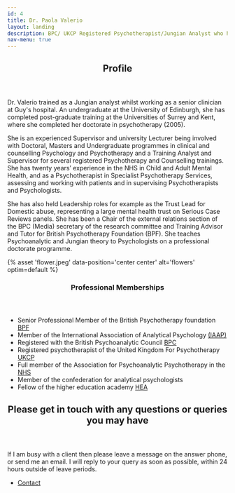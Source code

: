 ```yaml
---
id: 4
title: Dr. Paola Valerio
layout: landing
description: BPC/ UKCP Registered Psychotherapist/Jungian Analyst who has over twenty years of experience working in the NHS and in Specialist Psychotherapy Services and Professional Training.
nav-menu: true
---
```


<!-- Main -->
<div id="main">

<!-- One -->
<section id="one">
	<div class="inner">
		<header class="major">
			<h2>Profile</h2>
		</header>
		<p>Dr. Valerio trained as a Jungian analyst whilst working as a senior clinician at Guy's hospital. An undergraduate at the University of Edinburgh, she has completed post-graduate training at the Universities of Surrey and Kent, where she completed her doctorate in psychotherapy (2005).</p>
		<p>She is an experienced Supervisor and university Lecturer being involved with Doctoral, Masters and Undergraduate programmes in clinical and counselling Psychology and Psychotherapy and a Training Analyst and Supervisor for several registered Psychotherapy and Counselling trainings. She has twenty years’ experience in the NHS in Child and Adult Mental Health, and as a Psychotherapist in Specialist Psychotherapy Services, assessing and working with patients and in supervising Psychotherapists and Psychologists.</p>
		<p>She has also held Leadership roles for example as the Trust Lead for Domestic abuse, representing a large mental health trust on Serious Case Reviews panels. She has been a Chair of the external relations section of the BPC (Media) secretary of the research committee and Training Advisor and Tutor for British Psychotherapy Foundation (BPF). She teaches  Psychoanalytic and Jungian theory to Psychologists on a  professional doctorate programme.</p>
  </div>
</section>

<!-- Two -->
<section id="two" class="spotlights">
	<section>
		<div class="image">
			{% asset 'flower.jpeg' data-position='center center' alt='flowers' optim=default %}
		</div>
		<div class="content">
			<div class="inner">
				<header class="major">
					<h3>Professional Memberships</h3>
				</header>
				<ul class="alt">
					<li>Senior Professional Member of the British Psychotherapy foundation <a href="http://www.britishpsychotherapyfoundation.org.uk" target="_blank">BPF</a></li>
					<li>Member of the International Association of Analytical Psychology <a href="http://www.iaap.org" target="_blank">(IAAP)</a></li>
					<li>Registered with the British Psychoanalytic Council <a href="https://www.bpc.org.uk/" target="_blank">BPC</a></li>
					<li>Registered psychotherapist of the United Kingdom For Psychotherapy <a href="http://www.ukcp.org.uk" target="_blank">UKCP</a></li>
					<li>Full member of the Association for Psychoanalytic Psychotherapy in the <a href="http://www.nhs.uk" target="_blank">NHS</a></li>
					<li>Member of the confederation for analytical psychologists</li>
					<li>Fellow of the higher education academy <a href="https://heacademy.ac.uk/" target="_blank">HEA</a></li>
				</ul>
			</div>
		</div>
	</section>
</section>

<!-- Three -->
<section id="three">
	<div class="inner">
		<header class="major">
			<h2>Please get in touch with any questions or queries you may have</h2>
		</header>
		<p>If I am busy with a client then please leave a message on the answer phone, or send me an email. I will reply to your query as soon as possible, within 24 hours outside of leave periods.</p>
		<ul class="actions">
			<li><a href="{{ 'contact.html' | relative_url  }}" class="button next">Contact</a></li>
		</ul>
	</div>
</section>

</div>
